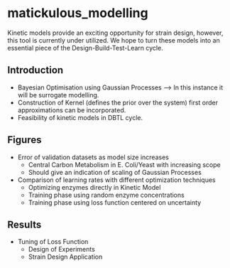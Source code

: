# matickulous_modelling
Kinetic models provide an exciting opportunity for strain design, however, this tool is currently under utilized. We hope to turn these models into an essential piece of the Design-Build-Test-Learn cycle.

## Introduction
*	Bayesian Optimisation using Gaussian Processes --> In this instance it will be surrogate modelling.
*	Construction of Kernel (defines the prior over the system) first order approximations can be incorporated.
*	Feasibility of kinetic models in DBTL cycle.
## Figures
*	Error of validation datasets as model size increases
    *	Central Carbon Metabolism in E. Coli/Yeast with increasing scope
    *	Should give an indication of scaling of Gaussian Processes
*	Comparison of learning rates with different optimization techniques
    *	Optimizing enzymes directly in Kinetic Model
    *	Training phase using random enzyme concentrations
    *	Training phase using loss function centered on uncertainty


## Results
*	Tuning of Loss Function
    *	Design of Experiments
    *	Strain Design Application 
